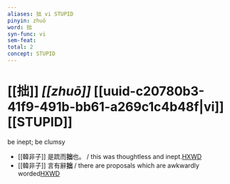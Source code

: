 ```yaml
---
aliases: 拙 vi STUPID
pinyin: zhuō
word: 拙
syn-func: vi
sem-feat: 
total: 2
concept: STUPID 
---
```

# [[拙]] *[[zhuō]]*  [[uuid-c20780b3-41f9-491b-bb61-a269c1c4b48f|vi]] [[STUPID]]
be inept; be clumsy
 - [[韓非子]] 是䟽而**拙**也。 / this was thoughtless and inept.[HXWD](https://hxwd.org/textview.html?location=KR3c0005_tls_039-13a.5)
 - [[韓非子]] 言有辭**拙** / there are proposals which are awkwardly worded[HXWD](https://hxwd.org/textview.html?location=KR3c0005_tls_047-22a.5)